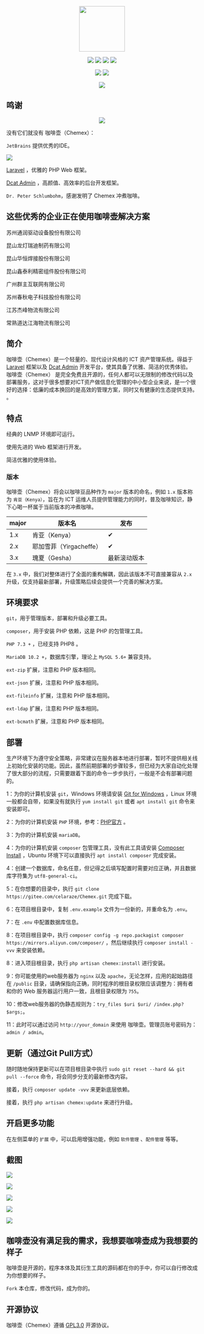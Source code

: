 <p align="center">
    <img src="https://chemex.celaraze.com/chemex-red.png" width="120" height="120"/>
</p>

<p align="center">
    <img src="https://img.shields.io/badge/Latest Release-3.0.0-orange" />
    <img src="https://img.shields.io/badge/PHP-7.3+-green" />
    <img src="https://img.shields.io/badge/MariaDB-10.2+-blueviolet" />
    <img src="https://img.shields.io/badge/License-GPL3.0-blue" />
</p>

<p align="center">
    <img src="https://travis-ci.com/Celaraze/Chemex.svg?branch=gesha" />
    <img src="https://app.fossa.com/api/projects/git%2Bgithub.com%2FCelaraze%2FChemex.svg?type=shield" />
</p>

<p align="center">
    <img src="https://app.fossa.com/api/projects/git%2Bgithub.com%2FCelaraze%2FChemex.svg?type=large" />
</p>

## 鸣谢

<p align="center">
    <img src="http://chemex-saas.celaraze.com/admin_uploads/images/ea3131e930c4709bb3664705bdf5b415.png"/>
</p>

没有它们就没有 咖啡壶（Chemex）：

`JetBrains` 提供优秀的IDE。

<a href="https://www.jetbrains.com/?from=Chemex" target="_blank">
<img src="https://oss.celaraze.com/chemex/jetbrains.svg" />
</a>

[Laravel](https://laravel.com/) ，优雅的 PHP Web 框架。

[Dcat Admin](https://dcatadmin.com) ，高颜值、高效率的后台开发框架。

`Dr. Peter Schlumbohm`，感谢发明了 Chemex 冲煮咖啡。

## 这些优秀的企业正在使用咖啡壶解决方案

<p>苏州通润驱动设备股份有限公司</p>

<p>昆山龙灯瑞迪制药有限公司</p>

<p>昆山华恒焊接股份有限公司</p>

<p>昆山鑫泰利精密组件股份有限公司</p>

<p>广州群主互联网有限公司</p>

<p>苏州春秋电子科技股份有限公司</p>

<p>江苏杰峰物流有限公司</p>

<p>常熟道达江海物流有限公司</p>

## 简介

咖啡壶（Chemex）是一个轻量的、现代设计风格的 ICT 资产管理系统。得益于 [Laravel](https://laravel.com/) 框架以及 [Dcat Admin](https://dcatadmin.com)
开发平台，使其具备了优雅、简洁的优秀体验。 咖啡壶（Chemex）
是完全免费且开源的，任何人都可以无限制的修改代码以及部署服务，这对于很多想要对ICT资产做信息化管理的中小型企业来说，是一个很好的选择：低廉的成本换回的是高效的管理方案，同时又有健康的生态提供支持。 。

## 特点

经典的 LNMP 环境即可运行。

使用先进的 Web 框架进行开发。

简洁优雅的使用体验。

### 版本

咖啡壶（Chemex）将会以咖啡豆品种作为 `major` 版本的命名，例如 `1.x` 版本称为 `肯亚（Kenya）`，旨在为 ICT 运维人员提供管理能力的同时，普及咖啡知识，静下心喝一杯属于当前版本的冲煮咖啡。

|major|版本名|发布|
|----|----|----|
|1.x|肯亚（Kenya）|✔|
|2.x|耶加雪菲（Yirgacheffe）|✔|
|3.x|瑰夏（Gesha）|最新滚动版本|

在 `3.x` 中，我们对整体进行了全面的重构解耦，因此该版本不可直接兼容从 `2.x` 升级，仅支持最新部署，升级策略后续会提供一个完善的解决方案。

## 环境要求

`git`，用于管理版本，部署和升级必要工具。

`composer`，用于安装 PHP 依赖，这是 PHP 的包管理工具。

`PHP 7.3 +` ，已经支持 PHP8 。

`MariaDB 10.2 +`，数据库引擎，理论上 `MySQL 5.6+` 兼容支持。

`ext-zip` 扩展，注意和 PHP 版本相同。

`ext-json` 扩展，注意和 PHP 版本相同。

`ext-fileinfo` 扩展，注意和 PHP 版本相同。

`ext-ldap` 扩展，注意和 PHP 版本相同。

`ext-bcmath` 扩展，注意和 PHP 版本相同。

## 部署

生产环境下为遵守安全策略，非常建议在服务器本地进行部署，暂时不提供相关线上初始化安装的功能。因此，虽然前期部署的步骤较多，但已经为大家自动化处理了很大部分的流程，只需要跟着下面的命令一步步执行，一般是不会有部署问题的。

1：为你的计算机安装 `git`，Windows 环境请安装 [Git for Windows](https://git-scm.com/download/win) ，Linux
环境一般都会自带，如果没有就执行 `yum install git` 或者 `apt install git` 命令来安装即可。

2：为你的计算机安装 `PHP` 环境，参考：[PHP官方](https://www.php.net/downloads) 。

3：为你的计算机安装 `mariaDB`。

4：为你的计算机安装 `composer` 包管理工具，没有此工具请安装 [Composer Install](https://getcomposer.org/download/) ，Ubuntu
环境下可以直接执行 `apt install composer` 完成安装。

4：创建一个数据库，命名任意，但记得之后填写配置时需要对应正确，并且数据库字符集为 `utf8-general-ci`。

5：在你想要的目录中，执行 `git clone https://gitee.com/celaraze/Chemex.git` 完成下载。

6：在项目根目录中，复制 `.env.example` 文件为一份新的，并重命名为 `.env`。

7：在 `.env` 中配置数据库信息。

8：在项目根目录中，执行 `composer config -g repo.packagist composer https://mirrors.aliyun.com/composer/`
，然后继续执行 `composer install -vvv` 来安装依赖。

8：进入项目根目录，执行 `php artisan chemex:install` 进行安装。

9：你可能使用的web服务器为 `nginx` 以及 `apache`，无论怎样，应用的起始路径在 `/public` 目录，请确保指向正确，同时程序的根目录权限应该调整为：拥有者和你的 Web
服务器运行用户一致，且根目录权限为 `755`。

10：修改web服务器的伪静态规则为：`try_files $uri $uri/ /index.php?$args;`。

11：此时可以通过访问 `http://your_domain` 来使用 咖啡壶。管理员账号密码为：`admin / admin`。

## 更新（通过Git Pull方式）

随时随地保持更新可以在项目根目录中执行 `sudo git reset --hard && git pull --force` 命令，将会同步分支的最新修改内容。

接着，执行 `composer update -vvv` 来更新底层依赖。

接着，执行 `php artisan chemex:update` 来进行升级。

## 开启更多功能

在左侧菜单的 `扩展` 中，可以启用增强功能，例如 `软件管理` 、`配件管理` 等等。

## 截图

![](https://oss.celaraze.com/chemex/screencapture-127-0-0-1-8000-auth-login-1607935370690.png)

![](https://oss.celaraze.com/chemex/screencapture-127-0-0-1-8000-1607935088660.png)

![](https://oss.celaraze.com/chemex/screencapture-127-0-0-1-8000-software-records-1-1607935148432.png)

![](https://oss.celaraze.com/chemex/screencapture-127-0-0-1-8000-software-records-1-1607935148432.png)

![](https://oss.celaraze.com/chemex/screencapture-127-0-0-1-8000-device-records-1607935130912.png)

## 咖啡壶没有满足我的需求，我想要咖啡壶成为我想要的样子

咖啡壶是开源的，程序本体及其衍生工具的源码都在你的手中，你可以自行修改成为你想要的样子。

`Fork` 本仓库，修改代码，成为你的。

## 开源协议

咖啡壶（Chemex）遵循 [GPL3.0](https://www.gnu.org/licenses/gpl-3.0.html) 开源协议。
